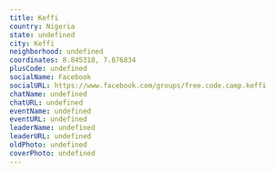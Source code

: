 ```yaml
---
title: Keffi
country: Nigeria
state: undefined
city: Keffi
neighborhood: undefined
coordinates: 8.845318, 7.876834
plusCode: undefined
socialName: Facebook
socialURL: https://www.facebook.com/groups/free.code.camp.keffi
chatName: undefined
chatURL: undefined
eventName: undefined
eventURL: undefined
leaderName: undefined
leaderURL: undefined
oldPhoto: undefined
coverPhoto: undefined
---
```

